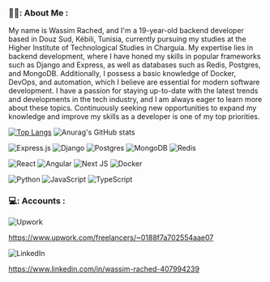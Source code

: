 ### 👨‍💻: About Me :
My name is Wassim Rached, and I'm a 19-year-old backend developer based in Douz Sud, Kébili, Tunisia, currently pursuing my studies at the Higher Institute of Technological Studies in Charguia. My expertise lies in backend development, where I have honed my skills in popular frameworks such as Django and Express, as well as databases such as Redis, Postgres, and MongoDB. Additionally, I possess a basic knowledge of Docker, DevOps, and automation, which I believe are essential for modern software development. I have a passion for staying up-to-date with the latest trends and developments in the tech industry, and I am always eager to learn more about these topics. Continuously seeking new opportunities to expand my knowledge and improve my skills as a developer is one of my top priorities.

[![Top Langs](https://github-readme-stats.vercel.app/api/top-langs/?username=Wassim-Rached&layout=compact)](https://github.com/Wassim-Rached/github-readme-stats)
![Anurag's GitHub stats](https://github-readme-stats.vercel.app/api?username=Wassim-Rached&show_icons=true&theme=cobalt)



![Express.js](https://img.shields.io/badge/express.js-%23404d59.svg?style=for-the-badge&logo=express&logoColor=%2361DAFB)
![Django](https://img.shields.io/badge/django-%23092E20.svg?style=for-the-badge&logo=django&logoColor=white)
![Postgres](https://img.shields.io/badge/postgres-%23316192.svg?style=for-the-badge&logo=postgresql&logoColor=white)
![MongoDB](https://img.shields.io/badge/MongoDB-%234ea94b.svg?style=for-the-badge&logo=mongodb&logoColor=white)
![Redis](https://img.shields.io/badge/redis-%23DD0031.svg?style=for-the-badge&logo=redis&logoColor=white)

![React](https://img.shields.io/badge/react-%2320232a.svg?style=for-the-badge&logo=react&logoColor=%2361DAFB)
![Angular](https://img.shields.io/badge/angular-%23DD0031.svg?style=for-the-badge&logo=angular&logoColor=white)
![Next JS](https://img.shields.io/badge/Next-black?style=for-the-badge&logo=next.js&logoColor=white)
![Docker](https://img.shields.io/badge/docker-%230db7ed.svg?style=for-the-badge&logo=docker&logoColor=white)

![Python](https://img.shields.io/badge/python-3670A0?style=for-the-badge&logo=python&logoColor=ffdd54)
![JavaScript](https://img.shields.io/badge/javascript-%23323330.svg?style=for-the-badge&logo=javascript&logoColor=%23F7DF1E)
![TypeScript](https://img.shields.io/badge/typescript-%23007ACC.svg?style=for-the-badge&logo=typescript&logoColor=white)

### 💻: Accounts :

![Upwork](https://img.shields.io/badge/UpWork-6FDA44?style=for-the-badge&logo=Upwork&logoColor=white)

https://www.upwork.com/freelancers/~0188f7a702554aae07

![LinkedIn](https://img.shields.io/badge/linkedin-%230077B5.svg?style=for-the-badge&logo=linkedin&logoColor=white)

https://www.linkedin.com/in/wassim-rached-407994239



